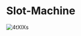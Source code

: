 # Slot-Machine
![4tXlXs](https://github.com/user-attachments/assets/579fae71-d52e-4865-8c17-a664ec2109b6)
